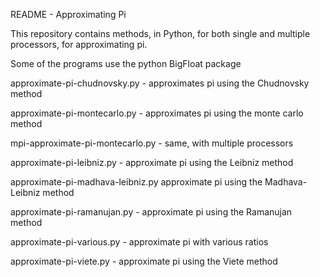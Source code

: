 README - Approximating Pi

This repository  contains methods, in Python, for both single and multiple processors, for approximating pi.

Some of the programs use the python BigFloat package

approximate-pi-chudnovsky.py -      approximates pi using the Chudnovsky method

approximate-pi-montecarlo.py -      approximates pi using the monte carlo method

mpi-approximate-pi-montecarlo.py -  same, with multiple processors

approximate-pi-leibniz.py -         approximate pi using the Leibniz method

approximate-pi-madhava-leibniz.py   approximate pi using the Madhava-Leibniz method

approximate-pi-ramanujan.py -  	    approximate pi using the Ramanujan method

approximate-pi-various.py -         approximate pi with various ratios

approximate-pi-viete.py -           approximate pi using the Viete method

